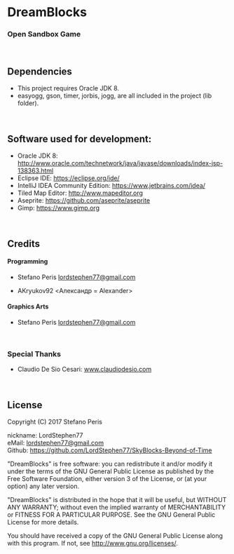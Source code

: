 # DreamBlocks

### Open Sandbox Game
<br>

## Dependencies

- This project requires Oracle JDK 8.
- easyogg, gson, timer, jorbis, jogg, are all included in the project (lib folder).
<br>

## Software used for development:

- Oracle JDK 8: http://www.oracle.com/technetwork/java/javase/downloads/index-jsp-138363.html
- Eclipse IDE: https://eclipse.org/ide/
- IntelliJ IDEA Community Edition: https://www.jetbrains.com/idea/
- Tiled Map Editor: http://www.mapeditor.org
- Aseprite: https://github.com/aseprite/aseprite
- Gimp: https://www.gimp.org
<br>

## Credits

#### Programming

- Stefano Peris <lordstephen77@gmail.com>

- AKryukov92 <Александр = Alexander>

#### Graphics Arts

- Stefano Peris <lordstephen77@gmail.com>
<br>

### Special Thanks

- Claudio De Sio Cesari: www.claudiodesio.com
<br>

## License

Copyright (C) 2017 Stefano Peris

nickname: LordStephen77
<br>
eMail: lordstephen77@gmail.com
<br>
Github: https://github.com/LordStephen77/SkyBlocks-Beyond-of-Time
<br>

"DreamBlocks" is free software: you can redistribute it and/or modify it
under the terms of the GNU General Public License as published by the
Free Software Foundation, either version 3 of the License, or
(at your option) any later version.

"DreamBlocks" is distributed in the hope that it will be useful, but
WITHOUT ANY WARRANTY; without even the implied warranty of
MERCHANTABILITY or FITNESS FOR A PARTICULAR PURPOSE.
See the GNU General Public License for more details.

You should have received a copy of the GNU General Public License along
with this program.  If not, see <http://www.gnu.org/licenses/>.
